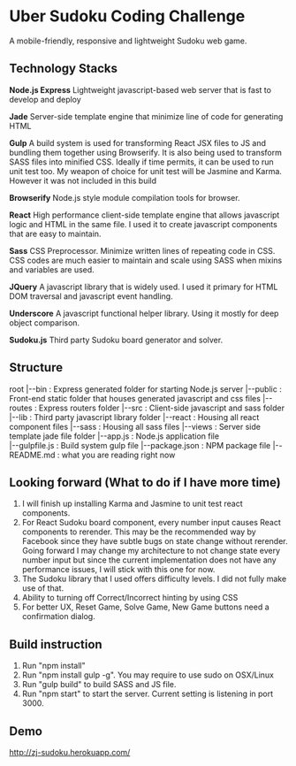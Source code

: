 Uber Sudoku Coding Challenge
===============
A mobile-friendly, responsive and lightweight Sudoku web game. 

Technology Stacks
---
**Node.js Express**
Lightweight javascript-based web server that is fast to develop and deploy

**Jade**
Server-side template engine that minimize line of code for generating HTML

**Gulp**
A build system is used for transforming React JSX files to JS and bundling them together using Browserify. It is also being used to transform SASS files into minified CSS.
Ideally if time permits, it can be used to run unit test too. My weapon of choice for unit test will be Jasmine and Karma. However it was not included in this build

**Browserify**
Node.js style module compilation tools for browser. 

**React**
High performance client-side template engine that allows javascript logic and HTML in the same file. I used it to create javascript components that are easy to maintain.

**Sass**
CSS Preprocessor. Minimize written lines of repeating code in CSS. CSS codes are much easier to maintain and scale using SASS when mixins and variables are used.

**JQuery**
A javascript library that is widely used. I used it primary for HTML DOM traversal and javascript event handling.

**Underscore**
A javascript functional helper library. Using it mostly for deep object comparison.

**Sudoku.js**
Third party Sudoku board generator and solver.

Structure
---
root
|--bin : Express generated folder for starting Node.js server
|--public : Front-end static folder that houses generated javascript and css files
|--routes : Express routers folder
|--src : Client-side javascript and sass folder
    |--lib : Third party javascript library folder
    |--react : Housing all react component files
    |--sass : Housing all sass files
|--views : Server side template jade file folder
|--app.js : Node.js application file    
|--gulpfile.js : Build system gulp file
|--package.json : NPM package file
|--README.md : what you are reading right now   
  
Looking forward (What to do if I have more time)
---
1. I will finish up installing Karma and Jasmine to unit test react components. 
2. For React Sudoku board component, every number input causes React components to rerender. This may be the recommended way by Facebook since they have subtle bugs on state change without rerender.
Going forward I may change my architecture to not change state every number input but since the current implementation does not have any performance issues, I will stick with this one for now.
3. The Sudoku library that I used offers difficulty levels. I did not fully make use of that.
4. Ability to turning off Correct/Incorrect hinting by using CSS 
5. For better UX, Reset Game, Solve Game, New Game buttons need a confirmation dialog.

Build instruction
---
1. Run "npm install"
2. Run "npm install gulp -g". You may require to use sudo on OSX/Linux
3. Run "gulp build" to build SASS and JS file.
4. Run "npm start" to start the server. Current setting is listening in port 3000.

Demo
---
http://zj-sudoku.herokuapp.com/